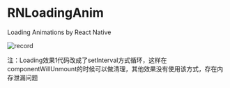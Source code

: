 # RNLoadingAnim
Loading Animations by React Native

![record](https://github.com/swordrain/RNLoadingAnim/blob/master/recording.gif)




注：Loading效果1代码改成了setInterval方式循环，这样在componentWillUnmount的时候可以做清理，其他效果没有使用该方式，存在内存泄漏问题
